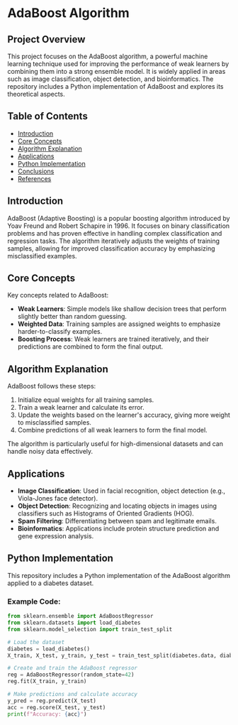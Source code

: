 # AdaBoost Algorithm

## Project Overview
This project focuses on the AdaBoost algorithm, a powerful machine learning technique used for improving the performance of weak learners by combining them into a strong ensemble model. It is widely applied in areas such as image classification, object detection, and bioinformatics. The repository includes a Python implementation of AdaBoost and explores its theoretical aspects.

## Table of Contents
- [Introduction](#introduction)
- [Core Concepts](#core-concepts)
- [Algorithm Explanation](#algorithm-explanation)
- [Applications](#applications)
- [Python Implementation](#python-implementation)
- [Conclusions](#conclusions)
- [References](#references)

## Introduction
AdaBoost (Adaptive Boosting) is a popular boosting algorithm introduced by Yoav Freund and Robert Schapire in 1996. It focuses on binary classification problems and has proven effective in handling complex classification and regression tasks. The algorithm iteratively adjusts the weights of training samples, allowing for improved classification accuracy by emphasizing misclassified examples.

## Core Concepts
Key concepts related to AdaBoost:
- **Weak Learners**: Simple models like shallow decision trees that perform slightly better than random guessing.
- **Weighted Data**: Training samples are assigned weights to emphasize harder-to-classify examples.
- **Boosting Process**: Weak learners are trained iteratively, and their predictions are combined to form the final output.

## Algorithm Explanation
AdaBoost follows these steps:
1. Initialize equal weights for all training samples.
2. Train a weak learner and calculate its error.
3. Update the weights based on the learner's accuracy, giving more weight to misclassified samples.
4. Combine predictions of all weak learners to form the final model.

The algorithm is particularly useful for high-dimensional datasets and can handle noisy data effectively.

## Applications
- **Image Classification**: Used in facial recognition, object detection (e.g., Viola-Jones face detector).
- **Object Detection**: Recognizing and locating objects in images using classifiers such as Histograms of Oriented Gradients (HOG).
- **Spam Filtering**: Differentiating between spam and legitimate emails.
- **Bioinformatics**: Applications include protein structure prediction and gene expression analysis.

## Python Implementation
This repository includes a Python implementation of the AdaBoost algorithm applied to a diabetes dataset.

### Example Code:
```python
from sklearn.ensemble import AdaBoostRegressor
from sklearn.datasets import load_diabetes
from sklearn.model_selection import train_test_split

# Load the dataset
diabetes = load_diabetes()
X_train, X_test, y_train, y_test = train_test_split(diabetes.data, diabetes.target, test_size=0.2, random_state=42)

# Create and train the AdaBoost regressor
reg = AdaBoostRegressor(random_state=42)
reg.fit(X_train, y_train)

# Make predictions and calculate accuracy
y_pred = reg.predict(X_test)
acc = reg.score(X_test, y_test)
print(f"Accuracy: {acc}")
